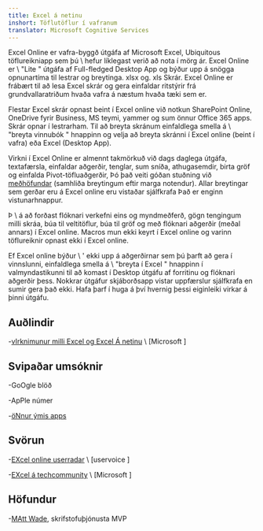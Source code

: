 ```yaml
---
title: Excel á netinu
inshort: Töflutöflur í vafranum
translator: Microsoft Cognitive Services
---
```


Excel Online er vafra-byggð útgáfa af Microsoft Excel,
Ubiquitous töflureikniapp sem þú \ hefur líklegast verið að nota í mörg ár. Excel
Online er \ "Lite \" útgáfa af Full-fledged Desktop App og
býður upp á snögga opnunartíma til lestrar og breytinga. xlsx og. xls
Skrár. Excel Online er frábært til að lesa Excel skrár og gera einfaldar
ritstýrir frá grundvallaratriðum hvaða vafra á næstum hvaða tæki sem er.

Flestar Excel skrár opnast beint í Excel online við notkun
SharePoint Online, OneDrive fyrir Business, MS teymi, yammer og sum
önnur Office 365 apps. Skrár opnar í lestrarham. Til að breyta skránum
einfaldlega smella á \ "breyta vinnubók \" hnappinn og velja að breyta skránni í
Excel online (beint í vafra) eða Excel (Desktop App).

Virkni í Excel Online er almennt takmörkuð við dags daglega
útgáfa, textafærsla, einfaldar aðgerðir, tenglar, sum sníða,
athugasemdir, birta gröf og einfalda Pivot-töfluaðgerðir,
Þó það veiti góðan stuðning við
[meðhöfundar](http://icsh.pt/CoAuthoring) (samhliða breytingum eftir
marga notendur). Allar breytingar sem gerðar eru á Excel online eru vistaðar
sjálfkrafa Það er enginn vistunarhnappur.

Þ \ á að forðast flóknari verkefni eins og myndmeðferð, gögn
tengingum milli skráa, búa til veltitöflur, búa til gröf og
með flóknari aðgerðir (meðal annars) í Excel online. Macros mun
ekki keyrt í Excel online og varinn töflureiknir opnast ekki í
Excel online.

Ef Excel online býður \ ' ekki upp á aðgerðirnar sem þú þarft að gera í vinnslunni,
einfaldlega smella á \ "breyta í Excel \" hnappinn í valmyndastikunni til að komast í
Desktop útgáfu af forritinu og flóknari aðgerðir þess. Nokkrar útgáfur
skjáborðsapp vistar uppfærslur sjálfkrafa en sumir gera það ekki. Hafa þarf í huga
á því hvernig þessi eiginleiki virkar á þinni útgáfu.

Auðlindir
---------

-[vIrknimunur milli Excel og Excel
    Á netinu](http:/1.com)
    \ [Microsoft \]

Svipaðar umsóknir
--------------------

-GoOgle blöð

-ApPle númer

-[öNnur ýmis
    apps](http:/2.com)

Svörun
---------

-[EXcel online userradar](http:/3.com)
    \ [uservoice \]

-[EXcel á techcommunity](http:/4.com)
    \ [Microsoft \]

Höfundur
---------

-[MAtt Wade](http:/5com), skrifstofuþjónusta MVP


